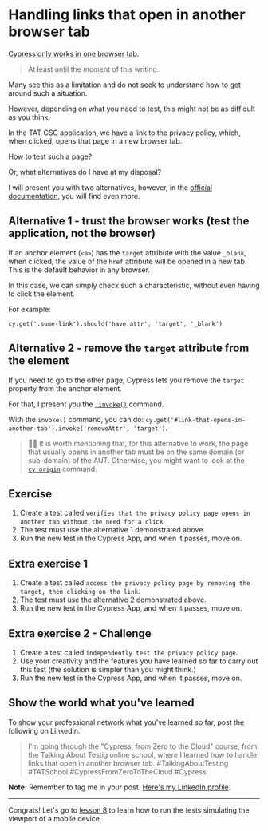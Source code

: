 # Handling links that open in another browser tab

[Cypress only works in one browser tab](https://docs.cypress.io/guides/references/trade-offs#Multiple-tabs).

> At least until the moment of this writing.

Many see this as a limitation and do not seek to understand how to get around such a situation.

However, depending on what you need to test, this might not be as difficult as you think.

In the TAT CSC application, we have a link to the privacy policy, which, when clicked, opens that page in a new browser tab.

How to test such a page?

Or, what alternatives do I have at my disposal?

I will present you with two alternatives, however, in the [official documentation](https://on.cypress.io/), you will find even more.

## Alternative 1 - trust the browser works (test the application, not the browser)

If an anchor element (`<a>`) has the `target` attribute with the value `_blank`, when clicked, the value of the `href` attribute will be opened in a new tab. This is the default behavior in any browser.

In this case, we can simply check such a characteristic, without even having to click the element.

For example:

`cy.get('.some-link').should('have.attr', 'target', '_blank')`

## Alternative 2 - remove the `target` attribute from the element

If you need to go to the other page, Cypress lets you remove the `target` property from the anchor element.

For that, I present you the [`.invoke()`](https://docs.cypress.io/api/commands/invoke) command.

With the `invoke()` command, you can do: `cy.get('#link-that-opens-in-another-tab').invoke('removeAttr', 'target')`.

> 👨‍🏫 It is worth mentioning that, for this alternative to work, the page that usually opens in another tab must be on the same domain (or sub-domain) of the AUT. Otherwise, you might want to look at the [`cy.origin`](https://docs.cypress.io/api/commands/origin) command.

## Exercise

1. Create a test called `verifies that the privacy policy page opens in another tab without the need for a click`.
2. The test must use the alternative 1 demonstrated above.
3. Run the new test in the Cypress App, and when it passes, move on.

## Extra exercise 1

1. Create a test called `access the privacy policy page by removing the target, then clicking on the link`.
2. The test must use the alternative 2 demonstrated above.
3. Run the new test in the Cypress App, and when it passes, move on.

## Extra exercise 2 - Challenge

1. Create a test called `independently test the privacy policy page`.
2. Use your creativity and the features you have learned so far to carry out this test (the solution is simpler than you might think.)
3. Run the new test in the Cypress App, and when it passes, move on.

## Show the world what you've learned

To show your professional network what you've learned so far, post the following on LinkedIn.

> I'm going through the "Cypress, from Zero to the Cloud" course, from the Talking About Testig online school, where I learned how to handle links that open in another browser tab. #TalkingAboutTesting #TATSchool #CypressFromZeroToTheCloud #Cypress

**Note:** Remember to tag me in your post. [Here's my LinkedIn profile](https://www.linkedin.com/in/walmyr-lima-e-silva-filho).

___

Congrats! Let's go to [lesson 8](./08.md) to learn how to run the tests simulating the viewport of a mobile device.
